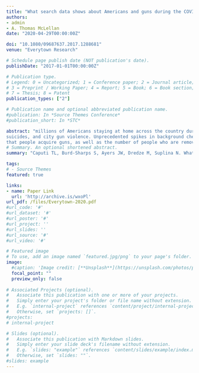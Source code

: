 ```yaml
---
title: "What search data shows about Americans and guns during the COVID-19 crisis"
authors:
- admin
- A. Thomas McLellan
date: "2020-04-29T00:00:00Z"

doi: "10.1080/09687637.2017.1288681"
venue: "Everytown Research"

# Schedule page publish date (NOT publication's date). 
publishDate: "2017-01-01T00:00:00Z"

# Publication type.
# Legend: 0 = Uncategorized; 1 = Conference paper; 2 = Journal article;
# 3 = Preprint / Working Paper; 4 = Report; 5 = Book; 6 = Book section;
# 7 = Thesis; 8 = Patent 
publication_types: ["2"]

# Publication name and optional abbreviated publication name. 
#publication: In *Source Themes Conference*
#publication_short: In *STC*

abstract: "millions of Americans staying at home across the country during a crisis of intense emotional and economic stress, gun safety advocates have raised concerns about increased risks of unintentional shootings, domestic violence shootings, gun
suicides, and city gun violence. Unprecedented spikes in background checks, meanwhile, reflect a dramatic increase in gun purchasing that compounds these risks. Federal background check data, however, fails to capture the full spectrum of ways
that people acquire guns, as well as the number of people who are removing guns from gun lockers or other storage. In an effort to cast additional light on issues of firearm access during this stage of the COVID-19 crisis, we used real-time Google search data to gauge interest in buying and cleaning guns across the country."
# Summary. An optional shortened abstract.
summary: "Caputi TL, Burd-Sharps S, Ayers JW, Dredze M, Suplina N. What search data shows about Americans and guns during the COVID-19 crisis. Everytown Research. 2020 April."

tags:
# - Source Themes
featured: true

links:
- name: Paper Link
  url: 'http://archive.is/wxoPl'
url_pdf: /files/Everytown-2020.pdf
#url_code: '#'
#url_dataset: '#'
#url_poster: '#'
#url_project: ''
#url_slides: ''
#url_source: '#'
#url_video: '#'

# Featured image
# To use, add an image named `featured.jpg/png` to your page's folder. 
image:
  #caption: 'Image credit: [**Unsplash**](https://unsplash.com/photos/pLCdAaMFLTE)'
  focal_point: ""
  preview_only: false
 
# Associated Projects (optional).
#   Associate this publication with one or more of your projects.
#   Simply enter your project's folder or file name without extension.
#   E.g. `internal-project` references `content/project/internal-project/index.md`.
#   Otherwise, set `projects: []`.
#projects:
# internal-project

# Slides (optional).
#   Associate this publication with Markdown slides.
#   Simply enter your slide deck's filename without extension.
#   E.g. `slides: "example"` references `content/slides/example/index.md`.
#   Otherwise, set `slides: ""`.
#slides: example
---
```

